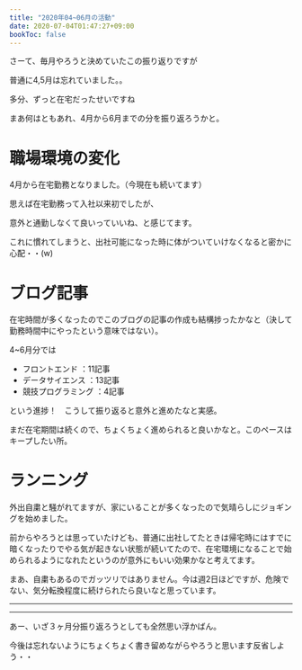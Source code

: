 ```yaml
---
title: "2020年04~06月の活動"
date: 2020-07-04T01:47:27+09:00
bookToc: false
---
```


さーて、毎月やろうと決めていたこの振り返りですが

普通に4,5月は忘れていました。。

多分、ずっと在宅だったせいですね

まあ何はともあれ、4月から6月までの分を振り返ろうかと。

# 職場環境の変化

4月から在宅勤務となりました。（今現在も続いてます）

思えば在宅勤務って入社以来初でしたが、

意外と通勤しなくて良いっていいね、と感じてます。

これに慣れてしまうと、出社可能になった時に体がついていけなくなると密かに心配・・(w)



# ブログ記事

在宅時間が多くなったのでこのブログの記事の作成も結構捗ったかなと（決して勤務時間中にやったという意味ではない）。

4~6月分では

- フロントエンド    ：11記事
- データサイエンス  ：13記事
- 競技プログラミング ：4記事

という進捗！　こうして振り返ると意外と進めたなと実感。

まだ在宅期間は続くので、ちょくちょく進められると良いかなと。このペースはキープしたい所。


# ランニング

外出自粛と騒がれてますが、家にいることが多くなったので気晴らしにジョギングを始めました。

前からやろうとは思っていたけども、普通に出社してたときは帰宅時にはすでに暗くなったりでやる気が起きない状態が続いてたので、在宅環境になることで始められるようになれたというのが意外にもいい効果かなと考えてます。

まあ、自粛もあるのでガッツリではありません。今は週2日ほどですが、危険でない、気分転換程度に続けられたら良いなと思っています。


<hr>
<hr>

あー、いざ３ヶ月分振り返ろうとしても全然思い浮かばん。

今後は忘れないようにちょくちょく書き留めながらやろうと思います反省しよう・・